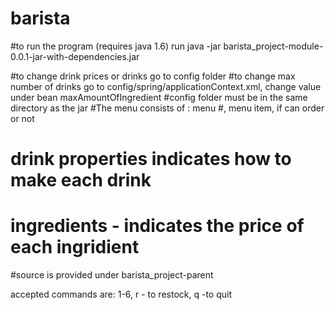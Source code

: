 barista
=======
#to run the program (requires java 1.6)
run java -jar barista_project-module-0.0.1-jar-with-dependencies.jar

#to change drink prices or drinks go to config folder
#to change max number of drinks go to config/spring/applicationContext.xml, change value under bean maxAmountOfIngredient
#config folder must be in the same directory as the jar
#The menu consists of :
	menu #, menu item, if can order or not
# drink properties indicates how to make each drink
# ingredients - indicates the price of each ingridient
	

#source is provided under barista_project-parent

accepted commands are: 1-6, r - to restock, q -to quit
